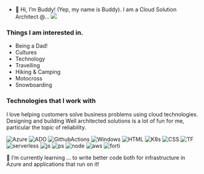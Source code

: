 - 👋 Hi, I’m Buddy! (Yep, my name is Buddy). I am a Cloud Solution Architect @...  <img src="https://img.shields.io/badge/Microsoft-5E5E5E.svg?style=for-the-badge&logo=Microsoft&logoColor=white" />
### Things I am interested in.
- Being a Dad!
- Cultures
- Technology
- Travelling
- Hiking & Camping
- Motocross
- Snowboarding

### Technologies that I work with
I love helping customers solve business problems using cloud technologies. Designing and building Well architected solutions is a lot of fun for me, particular the topic of reliability.

<p>
<img alt="Azure" src="https://img.shields.io/badge/Microsoft%20Azure-0078D4.svg?style=for-the-badge&logo=Microsoft-Azure&logoColor=white" />
<img alt="ADO" src="https://img.shields.io/badge/Azure%20DevOps-0078D7.svg?style=for-the-badge&logo=Azure-DevOps&logoColor=white" />
<img alt="GithubActions" src="https://img.shields.io/badge/GitHub%20Actions-2088FF.svg?style=for-the-badge&logo=GitHub-Actions&logoColor=white" />
<img alt="Windows" src="https://img.shields.io/badge/Windows-0078D4.svg?style=for-the-badge&logo=Windows&logoColor=white" />
<img alt="HTML" src="https://img.shields.io/badge/HTML5-E34F26.svg?style=for-the-badge&logo=HTML5&logoColor=white" />
<img alt="K8s" src="https://img.shields.io/badge/Kubernetes-326CE5.svg?style=for-the-badge&logo=Kubernetes&logoColor=white" />
<img alt="CSS" src="https://img.shields.io/badge/CSS3-1572B6.svg?style=for-the-badge&logo=CSS3&logoColor=white" />
<img alt="TF" src="https://img.shields.io/badge/Terraform-844FBA.svg?style=for-the-badge&logo=Terraform&logoColor=white" />
<img alt="serverless" src="https://img.shields.io/badge/Serverless-FD5750.svg?style=for-the-badge&logo=Serverless&logoColor=white" />
<img alt="js" src="https://img.shields.io/badge/JavaScript-F7DF1E.svg?style=for-the-badge&logo=JavaScript&logoColor=black" />
<img alt="ps" src="https://img.shields.io/badge/PowerShell-5391FE.svg?style=for-the-badge&logo=PowerShell&logoColor=white" />
<img alt="node" src="https://img.shields.io/badge/Node.js-339933.svg?style=for-the-badge&logo=nodedotjs&logoColor=white" />
<img alt="aws" src="https://img.shields.io/badge/Amazon%20AWS-232F3E.svg?style=for-the-badge&logo=Amazon-AWS&logoColor=white" />
<img alt="forti" src="https://img.shields.io/badge/Fortinet-EE3124.svg?style=for-the-badge&logo=Fortinet&logoColor=white" />
  
</p>
  
🌱 I’m currently learning ... to write better code both for infrastructure in Azure and applications that run on it!

<!---
tsc-buddy/tsc-buddy is a ✨ special ✨ repository because its `README.md` (this file) appears on your GitHub profile.
You can click the Preview link to take a look at your changes.
--->
